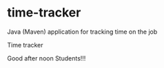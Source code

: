 # time-tracker
Java (Maven) application for tracking time on the job

Time tracker

Good after noon Students!!!
